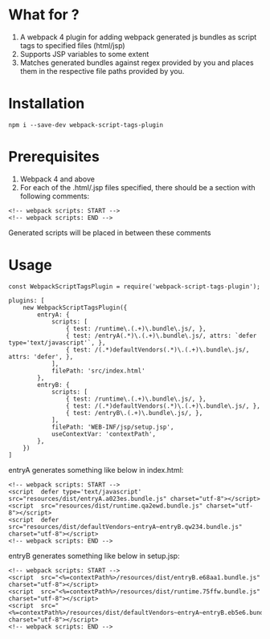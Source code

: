 # What for ?
1. A webpack 4 plugin for adding webpack generated js bundles as script tags to specified files (html/jsp)
2. Supports JSP variables to some extent
3. Matches generated bundles against regex provided by you and places them in the respective file paths provided by you.

# Installation

`npm i --save-dev webpack-script-tags-plugin`

# Prerequisites
1. Webpack 4 and above
2. For each of the .html/.jsp files specified, there should be a section with following comments:
```
<!-- webpack scripts: START -->
<!-- webpack scripts: END -->
```
Generated scripts will be placed in between these comments

# Usage
```
const WebpackScriptTagsPlugin = require('webpack-script-tags-plugin');

plugins: [
    new WebpackScriptTagsPlugin({
        entryA: {
            scripts: [
                { test: /runtime\.(.+)\.bundle\.js/, },
                { test: /entryA(.*)\.(.+)\.bundle\.js/, attrs: `defer type='text/javascript'`, },
                { test: /(.*)defaultVendors(.*)\.(.+)\.bundle\.js/, attrs: 'defer', },
            ],
            filePath: 'src/index.html'
        },
        entryB: {
            scripts: [
                { test: /runtime\.(.+)\.bundle\.js/, },
                { test: /(.*)defaultVendors(.*)\.(.+)\.bundle\.js/, },
                { test: /entryB\.(.+)\.bundle\.js/, },
            ],
            filePath: 'WEB-INF/jsp/setup.jsp',
            useContextVar: 'contextPath',
        },
    })
]
```

entryA generates something like below in index.html:
```
<!-- webpack scripts: START -->
<script  defer type='text/javascript' src="resources/dist/entryA.a023es.bundle.js" charset="utf-8"></script>
<script  src="resources/dist/runtime.qa2ewd.bundle.js" charset="utf-8"></script>
<script  defer src="resources/dist/defaultVendors~entryA~entryB.qw234.bundle.js" charset="utf-8"></script>
<!-- webpack scripts: END -->
```

entryB generates something like below in setup.jsp:
```
<!-- webpack scripts: START -->
<script  src="<%=contextPath%>/resources/dist/entryB.e68aa1.bundle.js" charset="utf-8"></script>
<script  src="<%=contextPath%>/resources/dist/runtime.75ffw.bundle.js" charset="utf-8"></script>
<script  src="<%=contextPath%>/resources/dist/defaultVendors~entryA~entryB.eb5e6.bundle.js" charset="utf-8"></script>
<!-- webpack scripts: END -->
```
